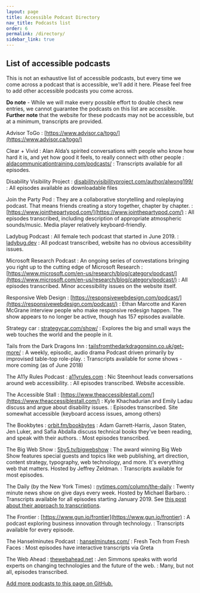 ```yaml
---
layout: page
title: Accessible Podcast Directory
nav_title: Podcasts list
order: 6
permalink: /directory/
sidebar_link: true
---
```


## List of accessible podcasts

This is not an exhaustive list of accessible podcasts, but every time we come across a podcast that is accessible, we'll add it here. Please feel free to add other accessible podcasts you come across. 

**Do note** - While we will make every possible effort to double check new entries, we cannot guarantee the podcasts on this list are accessible. **Further note** that the website for these podcasts may not be accessible, but at a minimum, transcripts are provided.

Advisor ToGo
: [https://www.advisor.ca/togo/](https://www.advisor.ca/togo/)

Clear + Vivid
: Alan Alda’s spirited conversations with people who know how hard it is, and yet how good it feels, to really connect with other people
: [aldacommunicationtraining.com/podcasts/](http://www.aldacommunicationtraining.com/podcasts/)
: Transcripts available for all episodes.

Disability Visibility Project
: [disabilityvisibilityproject.com/<wbr>author/alwong199/](https://disabilityvisibilityproject.com/author/alwong199/)
: All episodes available as downloadable files

Join the Party Pod
: They are a collaborative storytelling and roleplaying podcast. That means friends creating a story together, chapter by chapter.
: [https://www.jointhepartypod.com/](https://www.jointhepartypod.com/)
: All episodes transcribed, including description of appropriate atmospheric sounds/music. Media player relatively keyboard-friendly.

Ladybug Podcast
: All female tech podcast that started in June 2019.
: [ladybug.dev](https://ladybug.dev)
: All podcast transcribed, website has no obvious accessibility issues.

Microsoft Research Podcast
: An ongoing series of convestations bringing you right up to the cutting edge of Microsoft Research
: [https://www.microsoft.com/en-us/research/blog/category/podcast/](https://www.microsoft.com/en-us/research/blog/category/podcast/)
: All episodes transcribed. Minor accessibility issues on the website itself.

Responsive Web Design
: [https://responsivewebdesign.com/podcast/](https://responsivewebdesign.com/podcast/)
: Ethan Marcotte and Karen McGrane interview people who make responsive redesign happen. The show appears to no longer be active, though has 157 episodes available.

Strategy car
: [strategycar.com/show/](https://strategycar.com/show/)
: Explores the big and small ways the web touches the world and the people in it.

Tails from the Dark Dragons Inn
: [tailsfromthedarkdragonsinn.co.uk/get-more/](https://tailsfromthedarkdragonsinn.co.uk/get-more/)
: A weekly, episodic, audio drama Podcast driven primarily by improvised table-top role-play.
: Transcripts available for some shows - more coming (as of June 2018)

The A11y Rules Podcast
: [a11yrules.com](https://a11yrules.com)
: Nic Steenhout leads conversations around web accessibility.
: All episodes transcribed. Website accessible.

The Accessible Stall
: [https://www.theaccessiblestall.com/](https://www.theaccessiblestall.com/)
: Kyle Khachadurian and Emily Ladau discuss and argue about disability issues.
: Episodes transcribed. Site somewhat accessible (keyboard access issues, among others)

The Bookbytes
: [orbit.fm/bookbytes](https://www.orbit.fm/bookbytes)
: Adam Garrett-Harris, Jason Staten, Jen Luker, and Safia Abdalla discuss technical books they've been reading, and speak with their authors.
: Most episodes transcribed.

The Big Web Show
: [5by5.tv/bigwebshow](http://5by5.tv/bigwebshow)
: The award winning Big Web Show features special guests and topics like web publishing, art direction, content strategy, typography, web technology, and more. It's everything web that matters. Hosted by Jeffrey Zeldman.
: Transcripts available for most episodes.

The Daily (by the New York Times)
: [nytimes.com/column/the-daily](https://www.nytimes.com/column/the-daily)
: Twenty minute news show on give days every week. Hosted by Michael Barbaro.
: Transcripts available for all episodes starting January 2019. See [this post about their approach to transcriptions](https://open.nytimes.com/from-audio-waves-to-words-episodes-of-the-daily-now-come-with-transcripts-298ab8cb9481).

The Frontier
: [https://www.gun.io/frontier](https://www.gun.io/frontier)
: A podcast exploring business innovation through technology.
: Transcripts available for every episode.

The Hanselminutes Podcast
: [hanselminutes.com/](https://hanselminutes.com/)
: Fresh Tech from Fresh Faces
: Most episodes have interactive transcripts via Greta

The Web Ahead
: [thewebahead.net](http://www.thewebahead.net)
: Jen Simmons speaks with world experts on changing technologies and the future of the web.
: Many, but not all, episodes transcribed.

[Add more podcasts to this page on GitHub.](https://github.com/podcast-accessibility/podcast-accessibility.github.io/edit/master/{{page.path}})
